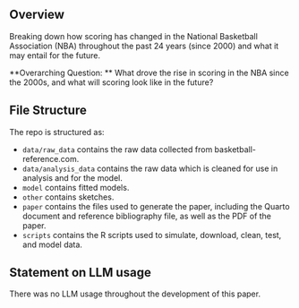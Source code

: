 ## Overview

Breaking down how scoring has changed in the National Basketball Association (NBA) throughout the past 24 years (since 2000) and what it may entail for the future.

**Overarching Question: ** What drove the rise in scoring in the NBA since the 2000s, and what will scoring look like in the future?

## File Structure

The repo is structured as:

-   `data/raw_data` contains the raw data collected from basketball-reference.com.
-   `data/analysis_data` contains the raw data which is cleaned for use in analysis and for the model.
-   `model` contains fitted models. 
-   `other` contains sketches.
-   `paper` contains the files used to generate the paper, including the Quarto document and reference bibliography file, as well as the PDF of the paper. 
-   `scripts` contains the R scripts used to simulate, download, clean, test, and model data.


## Statement on LLM usage

There was no LLM usage throughout the development of this paper.
